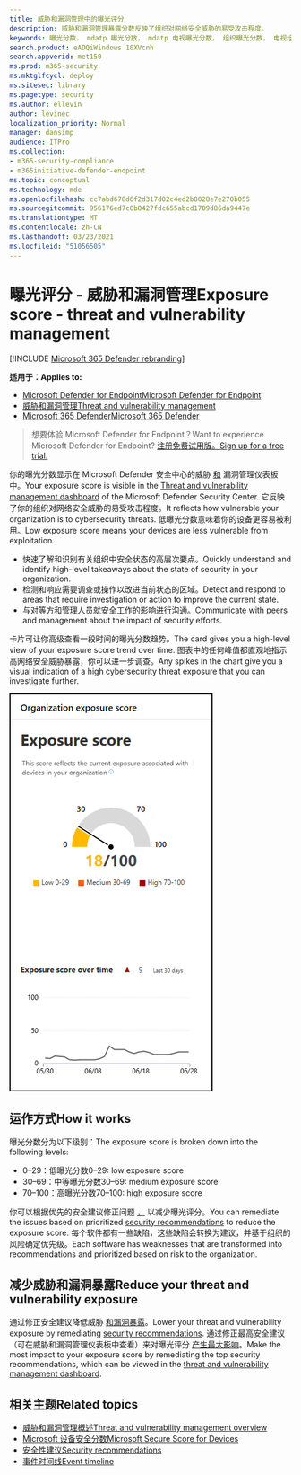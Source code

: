 ```yaml
---
title: 威胁和漏洞管理中的曝光评分
description: 威胁和漏洞管理暴露分数反映了组织对网络安全威胁的易受攻击程度。
keywords: 曝光分数， mdatp 曝光分数， mdatp 电视曝光分数， 组织曝光分数， 电视组织曝光分数， 威胁和漏洞管理， Microsoft Defender for Endpoint
search.product: eADQiWindows 10XVcnh
search.appverid: met150
ms.prod: m365-security
ms.mktglfcycl: deploy
ms.sitesec: library
ms.pagetype: security
ms.author: ellevin
author: levinec
localization_priority: Normal
manager: dansimp
audience: ITPro
ms.collection:
- m365-security-compliance
- m365initiative-defender-endpoint
ms.topic: conceptual
ms.technology: mde
ms.openlocfilehash: cc7abd678d6f2d317d02c4ed2b8028e7e270b055
ms.sourcegitcommit: 956176ed7c8b8427fdc655abcd1709d86da9447e
ms.translationtype: MT
ms.contentlocale: zh-CN
ms.lasthandoff: 03/23/2021
ms.locfileid: "51056505"
---
```

# <a name="exposure-score---threat-and-vulnerability-management"></a><span data-ttu-id="19fbc-104">曝光评分 - 威胁和漏洞管理</span><span class="sxs-lookup"><span data-stu-id="19fbc-104">Exposure score - threat and vulnerability management</span></span>

[!INCLUDE [Microsoft 365 Defender rebranding](../../includes/microsoft-defender.md)]

<span data-ttu-id="19fbc-105">**适用于：**</span><span class="sxs-lookup"><span data-stu-id="19fbc-105">**Applies to:**</span></span>

- [<span data-ttu-id="19fbc-106">Microsoft Defender for Endpoint</span><span class="sxs-lookup"><span data-stu-id="19fbc-106">Microsoft Defender for Endpoint</span></span>](https://go.microsoft.com/fwlink/?linkid=2154037)
- [<span data-ttu-id="19fbc-107">威胁和漏洞管理</span><span class="sxs-lookup"><span data-stu-id="19fbc-107">Threat and vulnerability management</span></span>](next-gen-threat-and-vuln-mgt.md)
- [<span data-ttu-id="19fbc-108">Microsoft 365 Defender</span><span class="sxs-lookup"><span data-stu-id="19fbc-108">Microsoft 365 Defender</span></span>](https://go.microsoft.com/fwlink/?linkid=2118804)

><span data-ttu-id="19fbc-109">想要体验 Microsoft Defender for Endpoint？</span><span class="sxs-lookup"><span data-stu-id="19fbc-109">Want to experience Microsoft Defender for Endpoint?</span></span> [<span data-ttu-id="19fbc-110">注册免费试用版。</span><span class="sxs-lookup"><span data-stu-id="19fbc-110">Sign up for a free trial.</span></span>](https://www.microsoft.com/microsoft-365/windows/microsoft-defender-atp?ocid=docs-wdatp-portaloverview-abovefoldlink)

<span data-ttu-id="19fbc-111">你的曝光分数显示在 Microsoft Defender 安全中心的威胁 [和](tvm-dashboard-insights.md) 漏洞管理仪表板中。</span><span class="sxs-lookup"><span data-stu-id="19fbc-111">Your exposure score is visible in the [Threat and vulnerability management dashboard](tvm-dashboard-insights.md) of the Microsoft Defender Security Center.</span></span> <span data-ttu-id="19fbc-112">它反映了你的组织对网络安全威胁的易受攻击程度。</span><span class="sxs-lookup"><span data-stu-id="19fbc-112">It reflects how vulnerable your organization is to cybersecurity threats.</span></span> <span data-ttu-id="19fbc-113">低曝光分数意味着你的设备更容易被利用。</span><span class="sxs-lookup"><span data-stu-id="19fbc-113">Low exposure score means your devices are less vulnerable from exploitation.</span></span>

- <span data-ttu-id="19fbc-114">快速了解和识别有关组织中安全状态的高层次要点。</span><span class="sxs-lookup"><span data-stu-id="19fbc-114">Quickly understand and identify high-level takeaways about the state of security in your organization.</span></span>
- <span data-ttu-id="19fbc-115">检测和响应需要调查或操作以改进当前状态的区域。</span><span class="sxs-lookup"><span data-stu-id="19fbc-115">Detect and respond to areas that require investigation or action to improve the current state.</span></span>
- <span data-ttu-id="19fbc-116">与对等方和管理人员就安全工作的影响进行沟通。</span><span class="sxs-lookup"><span data-stu-id="19fbc-116">Communicate with peers and management about the impact of security efforts.</span></span>

<span data-ttu-id="19fbc-117">卡片可让你高级查看一段时间的曝光分数趋势。</span><span class="sxs-lookup"><span data-stu-id="19fbc-117">The card gives you a high-level view of your exposure score trend over time.</span></span> <span data-ttu-id="19fbc-118">图表中的任何峰值都直观地指示高网络安全威胁暴露，你可以进一步调查。</span><span class="sxs-lookup"><span data-stu-id="19fbc-118">Any spikes in the chart give you a visual indication of a high cybersecurity threat exposure that you can investigate further.</span></span>

![曝光分数卡](images/tvm_exp_score.png)

## <a name="how-it-works"></a><span data-ttu-id="19fbc-120">运作方式</span><span class="sxs-lookup"><span data-stu-id="19fbc-120">How it works</span></span>

<span data-ttu-id="19fbc-121">曝光分数分为以下级别：</span><span class="sxs-lookup"><span data-stu-id="19fbc-121">The exposure score is broken down into the following levels:</span></span>

- <span data-ttu-id="19fbc-122">0–29：低曝光分数</span><span class="sxs-lookup"><span data-stu-id="19fbc-122">0–29: low exposure score</span></span>
- <span data-ttu-id="19fbc-123">30–69：中等曝光分数</span><span class="sxs-lookup"><span data-stu-id="19fbc-123">30–69: medium exposure score</span></span>
- <span data-ttu-id="19fbc-124">70–100：高曝光分数</span><span class="sxs-lookup"><span data-stu-id="19fbc-124">70–100: high exposure score</span></span>

<span data-ttu-id="19fbc-125">你可以根据优先的安全建议修正问题 [，](tvm-security-recommendation.md) 以减少曝光评分。</span><span class="sxs-lookup"><span data-stu-id="19fbc-125">You can remediate the issues based on prioritized [security recommendations](tvm-security-recommendation.md) to reduce the exposure score.</span></span> <span data-ttu-id="19fbc-126">每个软件都有一些缺陷，这些缺陷会转换为建议，并基于组织的风险确定优先级。</span><span class="sxs-lookup"><span data-stu-id="19fbc-126">Each software has weaknesses that are transformed into recommendations and prioritized based on risk to the organization.</span></span>

## <a name="reduce-your-threat-and-vulnerability-exposure"></a><span data-ttu-id="19fbc-127">减少威胁和漏洞暴露</span><span class="sxs-lookup"><span data-stu-id="19fbc-127">Reduce your threat and vulnerability exposure</span></span>

<span data-ttu-id="19fbc-128">通过修正安全建议降低威胁 [和漏洞暴露](tvm-security-recommendation.md)。</span><span class="sxs-lookup"><span data-stu-id="19fbc-128">Lower your threat and vulnerability exposure by remediating [security recommendations](tvm-security-recommendation.md).</span></span> <span data-ttu-id="19fbc-129">通过修正最高安全建议（可在威胁和漏洞管理仪表板中查看）来对曝光评分 [产生最大影响](tvm-dashboard-insights.md)。</span><span class="sxs-lookup"><span data-stu-id="19fbc-129">Make the most impact to your exposure score by remediating the top security recommendations, which can be viewed in the [threat and vulnerability management dashboard](tvm-dashboard-insights.md).</span></span>

## <a name="related-topics"></a><span data-ttu-id="19fbc-130">相关主题</span><span class="sxs-lookup"><span data-stu-id="19fbc-130">Related topics</span></span>

- [<span data-ttu-id="19fbc-131">威胁和漏洞管理概述</span><span class="sxs-lookup"><span data-stu-id="19fbc-131">Threat and vulnerability management overview</span></span>](next-gen-threat-and-vuln-mgt.md)
- [<span data-ttu-id="19fbc-132">Microsoft 设备安全分数</span><span class="sxs-lookup"><span data-stu-id="19fbc-132">Microsoft Secure Score for Devices</span></span>](tvm-microsoft-secure-score-devices.md)
- [<span data-ttu-id="19fbc-133">安全性建议</span><span class="sxs-lookup"><span data-stu-id="19fbc-133">Security recommendations</span></span>](tvm-security-recommendation.md)
- [<span data-ttu-id="19fbc-134">事件时间线</span><span class="sxs-lookup"><span data-stu-id="19fbc-134">Event timeline</span></span>](threat-and-vuln-mgt-event-timeline.md)
